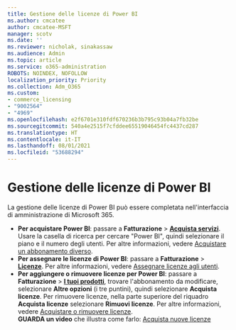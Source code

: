 ```yaml
---
title: Gestione delle licenze di Power BI
ms.author: cmcatee
author: cmcatee-MSFT
manager: scotv
ms.date: ''
ms.reviewer: nicholak, sinakassaw
ms.audience: Admin
ms.topic: article
ms.service: o365-administration
ROBOTS: NOINDEX, NOFOLLOW
localization_priority: Priority
ms.collection: Adm_O365
ms.custom:
- commerce_licensing
- "9002564"
- "4969"
ms.openlocfilehash: e2f6701e310fdf670236b3b795c93b04a7fb32be
ms.sourcegitcommit: 540a4e2515f7cfddee65519046454fc4437cd287
ms.translationtype: HT
ms.contentlocale: it-IT
ms.lasthandoff: 08/01/2021
ms.locfileid: "53688294"
---
```

# <a name="power-bi-license-management"></a>Gestione delle licenze di Power BI

La gestione delle licenze di Power BI può essere completata nell'interfaccia di amministrazione di Microsoft 365.

- **Per acquistare Power BI**: passare a **Fatturazione** \> **[Acquista servizi](https://go.microsoft.com/fwlink/p/?linkid=868433)**. Usare la casella di ricerca per cercare "Power BI", quindi selezionare il piano e il numero degli utenti. Per altre informazioni, vedere [Acquistare un abbonamento diverso](/microsoft-365/commerce/try-or-buy-microsoft-365#buy-a-different-subscription).
- **Per assegnare le licenze di Power BI**: passare a **Fatturazione** > **[Licenze](https://go.microsoft.com/fwlink/p/?linkid=842264)**. Per altre informazioni, vedere [Assegnare licenze agli utenti](/microsoft-365/admin/manage/assign-licenses-to-users).
- **Per aggiungere o rimuovere licenze per Power BI**: passare a **Fatturazione** > **[I tuoi prodotti](https://go.microsoft.com/fwlink/p/?linkid=842054)**, trovare l'abbonamento da modificare, selezionare **Altre opzioni** (i tre puntini), quindi selezionare **Acquista licenze**. Per rimuovere licenze, nella parte superiore del riquadro **Acquista licenze** selezionare **Rimuovi licenze**. Per altre informazioni, vedere [Acquistare o rimuovere licenze](/microsoft-365/commerce/licenses/buy-licenses).\
**GUARDA un video** che illustra come farlo: [Acquista nuove licenze](https://go.microsoft.com/fwlink/p/?linkid=2154857)
